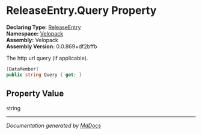 ﻿<!--  
  <auto-generated>   
    The contents of this file were generated by a tool.  
    Changes to this file may be list if the file is regenerated  
  </auto-generated>   
-->

# ReleaseEntry.Query Property

**Declaring Type:** [ReleaseEntry](../index.md)  
**Namespace:** [Velopack](../../index.md)  
**Assembly:** Velopack  
**Assembly Version:** 0.0.869+df2bffb

 The http url query (if applicable). 

```csharp
[DataMember]
public string Query { get; }
```

## Property Value

string

___

*Documentation generated by [MdDocs](https://github.com/ap0llo/mddocs)*
